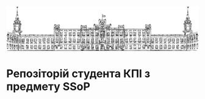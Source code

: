 [![kpi logo](https://github.com/yesdremko/SSoP/blob/main/logo.png?raw=true)](https://kpi.ua/)
# Репозіторій студента КПІ з предмету SSoP